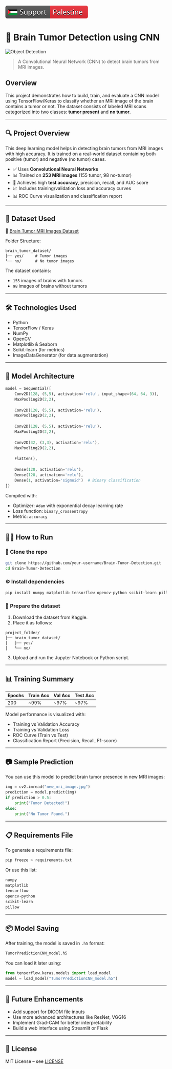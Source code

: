 [![Support Palestine](https://raw.githubusercontent.com/Ademking/Support-Palestine/main/Support-Palestine.svg)](https://www.map.org.uk)

# 🧠 Brain Tumor Detection using CNN

![Object Detection](headxrayteaser.jpeg)

> A Convolutional Neural Network (CNN) to detect brain tumors from MRI images.

## Overview

This project demonstrates how to build, train, and evaluate a CNN model using TensorFlow/Keras to classify whether an MRI image of the brain contains a tumor or not. The dataset consists of labeled MRI scans categorized into two classes: **tumor present** and **no tumor**.

---

## 🔍 Project Overview

This deep learning model helps in detecting brain tumors from MRI images with high accuracy. It is trained on a real-world dataset containing both positive (tumor) and negative (no tumor) cases.

- ✅ Uses **Convolutional Neural Networks**
- 📊 Trained on **253 MRI images** (155 tumor, 98 no-tumor)
- 🧪 Achieves high **test accuracy**, precision, recall, and AUC score
- 📈 Includes training/validation loss and accuracy curves
- 📊 ROC Curve visualization and classification report

---

## 📁 Dataset Used

🔗 [Brain Tumor MRI Images Dataset](https://www.kaggle.com/navoneel/brain-mri-images-for-brain-tumor-detection)

Folder Structure:
```
brain_tumor_dataset/
├── yes/     # Tumor images
└── no/      # No tumor images
```

The dataset contains:
- `155` images of brains with tumors
- `98` images of brains without tumors

---

## 🛠️ Technologies Used

- Python
- TensorFlow / Keras
- NumPy
- OpenCV
- Matplotlib & Seaborn
- Scikit-learn (for metrics)
- ImageDataGenerator (for data augmentation)

---

## 🧠 Model Architecture

```python
model = Sequential([
    Conv2D(128, (5,5), activation='relu', input_shape=(64, 64, 3)),
    MaxPooling2D(2,2),

    Conv2D(128, (5,5), activation='relu'),
    MaxPooling2D(2,2),

    Conv2D(128, (5,5), activation='relu'),
    MaxPooling2D(2,2),

    Conv2D(32, (3,3), activation='relu'),
    MaxPooling2D(2,2),

    Flatten(),

    Dense(128, activation='relu'),
    Dense(128, activation='relu'),
    Dense(1, activation='sigmoid')  # Binary classification
])
```

Compiled with:
- Optimizer: `Adam` with exponential decay learning rate
- Loss function: `binary_crossentropy`
- Metric: `accuracy`

---

## 🏃‍♂️ How to Run

### 🔽 Clone the repo

```bash
git clone https://github.com/your-username/Brain-Tumor-Detection.git
cd Brain-Tumor-Detection
```

### ⚙️ Install dependencies

```bash
pip install numpy matplotlib tensorflow opencv-python scikit-learn pillow
```

### 📂 Prepare the dataset

1. Download the dataset from Kaggle.
2. Place it as follows:
```
project_folder/
├── brain_tumor_dataset/
│   ├── yes/
│   └── no/
```

3. Upload and run the Jupyter Notebook or Python script.

---

## 📊 Training Summary

| Epochs | Train Acc | Val Acc | Test Acc |
|--------|-----------|---------|----------|
| 200    | ~99%      | ~97%    | ~97%     |

Model performance is visualized with:
- Training vs Validation Accuracy
- Training vs Validation Loss
- ROC Curve (Train vs Test)
- Classification Report (Precision, Recall, F1-score)

---

## 📷 Sample Prediction

You can use this model to predict brain tumor presence in new MRI images:

```python
img = cv2.imread("new_mri_image.jpg")
prediction = model.predict(img)
if prediction > 0.5:
    print("Tumor Detected!")
else:
    print("No Tumor Found.")
```

---

## 📋 Requirements File

To generate a requirements file:

```bash
pip freeze > requirements.txt
```

Or use this list:

```txt
numpy
matplotlib
tensorflow
opencv-python
scikit-learn
pillow
```

---

## 📦 Model Saving

After training, the model is saved in `.h5` format:

```bash
TumorPredictionCNN_model.h5
```

You can load it later using:

```python
from tensorflow.keras.models import load_model
model = load_model("TumorPredictionCNN_model.h5")
```

---

## 🚀 Future Enhancements

- Add support for DICOM file inputs
- Use more advanced architectures like ResNet, VGG16
- Implement Grad-CAM for better interpretability
- Build a web interface using Streamlit or Flask

---

## 📄 License

MIT License – see [LICENSE](LICENSE)
